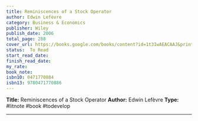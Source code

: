 ```yaml
---
title: Reminiscences of a Stock Operator
author: Edwin Lefèvre
category: Business & Economics
publisher: Wiley
publish_date: 2006
total_page: 288
cover_url: https://books.google.com/books/content?id=1t3IwAEACAAJ&printsec=frontcover&img=1&zoom=1&source=gbs_api
status:  To Read
start_read_date: 
finish_read_date: 
my_rate: 
book_note: 
isbn10: 0471770884
isbn13: 9780471770886
---
```

**Title:** Reminiscences of a Stock Operator
**Author:** Edwin Lefèvre
**Type:** #litnote #book #todevelop 

---